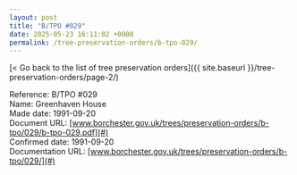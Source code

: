 ```yaml
---
layout: post
title: "B/TPO #029"
date: 2025-05-23 16:11:02 +0000
permalink: /tree-preservation-orders/b-tpo-029/
---
```


[< Go back to the list of tree preservation orders]({{ site.baseurl }}/tree-preservation-orders/page-2/)

Reference:	B/TPO #029 <br/>
Name: Greenhaven House<br/>
Made date: 1991-09-20<br/>
Document URL: [www.borchester.gov.uk/trees/preservation-orders/b-tpo/029/b-tpo-029.pdf](#)<br/>
Confirmed date: 1991-09-20<br/>
Documentation URL: [www.borchester.gov.uk/trees/preservation-orders/b-tpo/029/](#)<br/>
